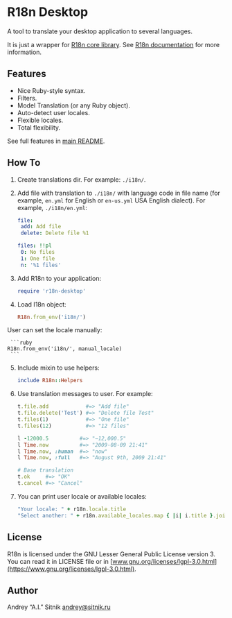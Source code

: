 # R18n Desktop

A tool to translate your desktop application to several languages.

It is just a wrapper for [R18n core library](https://github.com/r18n/r18n-core).
See [R18n documentation](https://github.com/r18n/r18n-core/blob/master/README.md)
for more information.

## Features

* Nice Ruby-style syntax.
* Filters.
* Model Translation (or any Ruby object).
* Auto-detect user locales.
* Flexible locales.
* Total flexibility.

See full features in [main README](https://github.com/r18n/r18n/blob/master/README.md).

## How To

1.  Create translations dir. For example: `./i18n/`.
2.  Add file with translation to `./i18n/` with language code in file name
    (for example, `en.yml` for English or `en-us.yml` USA English dialect).
    For example, `./i18n/en.yml`:

     ```yaml
    file:
      add: Add file
      delete: Delete file %1

    files: !!pl
      0: No files
      1: One file
      n: '%1 files'
     ```

3.  Add R18n to your application:

     ```ruby
    require 'r18n-desktop'
     ```

4.  Load I18n object:

     ```ruby
    R18n.from_env('i18n/')
     ```
   User can set the locale manually:

     ```ruby
    R18n.from_env('i18n/', manual_locale)
     ```

5.  Include mixin to use helpers:

     ```ruby
    include R18n::Helpers
     ```

6.  Use translation messages to user. For example:

     ```ruby
    t.file.add            #=> "Add file"
    t.file.delete('Test') #=> "Delete file Test"
    t.files(1)            #=> "One file"
    t.files(12)           #=> "12 files"

    l -12000.5          #=> "−12,000.5"
    l Time.now          #=> "2009-08-09 21:41"
    l Time.now, :human  #=> "now"
    l Time.now, :full   #=> "August 9th, 2009 21:41"

    # Base translation
    t.ok     #=> "OK"
    t.cancel #=> "Cancel"
     ```

7.  You can print user locale or available locales:

     ```ruby
    "Your locale: " + r18n.locale.title
    "Select another: " + r18n.available_locales.map { |i| i.title }.join(', ')
     ```

## License

R18n is licensed under the GNU Lesser General Public License version 3.
You can read it in LICENSE file or in [www.gnu.org/licenses/lgpl-3.0.html](https://www.gnu.org/licenses/lgpl-3.0.html).

## Author

Andrey “A.I.” Sitnik [andrey@sitnik.ru](mailto:andrey@sitnik.ru)
